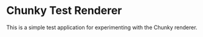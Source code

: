 # Chunky Test Renderer

This is a simple test application for experimenting with the Chunky renderer.
